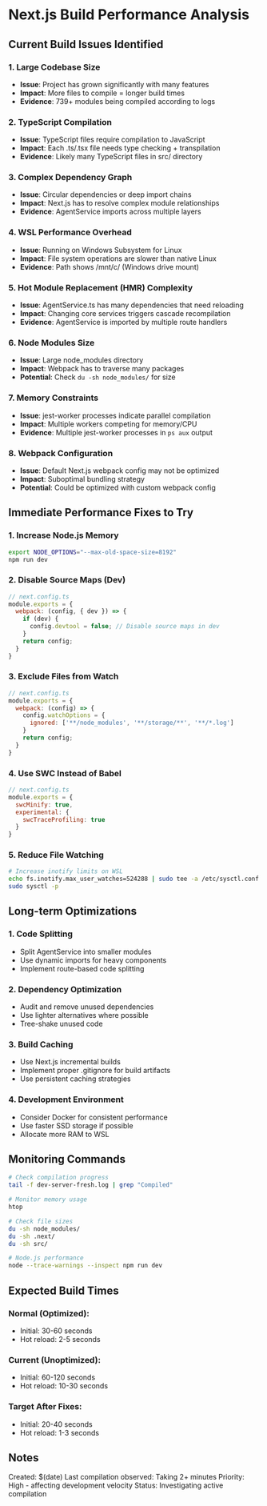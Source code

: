 # Next.js Build Performance Analysis

## Current Build Issues Identified

### 1. Large Codebase Size
- **Issue**: Project has grown significantly with many features
- **Impact**: More files to compile = longer build times
- **Evidence**: 739+ modules being compiled according to logs

### 2. TypeScript Compilation
- **Issue**: TypeScript files require compilation to JavaScript
- **Impact**: Each .ts/.tsx file needs type checking + transpilation
- **Evidence**: Likely many TypeScript files in src/ directory

### 3. Complex Dependency Graph
- **Issue**: Circular dependencies or deep import chains
- **Impact**: Next.js has to resolve complex module relationships
- **Evidence**: AgentService imports across multiple layers

### 4. WSL Performance Overhead
- **Issue**: Running on Windows Subsystem for Linux
- **Impact**: File system operations are slower than native Linux
- **Evidence**: Path shows /mnt/c/ (Windows drive mount)

### 5. Hot Module Replacement (HMR) Complexity
- **Issue**: AgentService.ts has many dependencies that need reloading
- **Impact**: Changing core services triggers cascade recompilation
- **Evidence**: AgentService is imported by multiple route handlers

### 6. Node Modules Size
- **Issue**: Large node_modules directory
- **Impact**: Webpack has to traverse many packages
- **Potential**: Check `du -sh node_modules/` for size

### 7. Memory Constraints
- **Issue**: jest-worker processes indicate parallel compilation
- **Impact**: Multiple workers competing for memory/CPU
- **Evidence**: Multiple jest-worker processes in `ps aux` output

### 8. Webpack Configuration
- **Issue**: Default Next.js webpack config may not be optimized
- **Impact**: Suboptimal bundling strategy
- **Potential**: Could be optimized with custom webpack config

## Immediate Performance Fixes to Try

### 1. Increase Node.js Memory
```bash
export NODE_OPTIONS="--max-old-space-size=8192"
npm run dev
```

### 2. Disable Source Maps (Dev)
```javascript
// next.config.ts
module.exports = {
  webpack: (config, { dev }) => {
    if (dev) {
      config.devtool = false; // Disable source maps in dev
    }
    return config;
  }
}
```

### 3. Exclude Files from Watch
```javascript
// next.config.ts
module.exports = {
  webpack: (config) => {
    config.watchOptions = {
      ignored: ['**/node_modules', '**/storage/**', '**/*.log']
    }
    return config;
  }
}
```

### 4. Use SWC Instead of Babel
```javascript
// next.config.ts
module.exports = {
  swcMinify: true,
  experimental: {
    swcTraceProfiling: true
  }
}
```

### 5. Reduce File Watching
```bash
# Increase inotify limits on WSL
echo fs.inotify.max_user_watches=524288 | sudo tee -a /etc/sysctl.conf
sudo sysctl -p
```

## Long-term Optimizations

### 1. Code Splitting
- Split AgentService into smaller modules
- Use dynamic imports for heavy components
- Implement route-based code splitting

### 2. Dependency Optimization
- Audit and remove unused dependencies
- Use lighter alternatives where possible
- Tree-shake unused code

### 3. Build Caching
- Use Next.js incremental builds
- Implement proper .gitignore for build artifacts
- Use persistent caching strategies

### 4. Development Environment
- Consider Docker for consistent performance
- Use faster SSD storage if possible
- Allocate more RAM to WSL

## Monitoring Commands

```bash
# Check compilation progress
tail -f dev-server-fresh.log | grep "Compiled"

# Monitor memory usage
htop

# Check file sizes
du -sh node_modules/
du -sh .next/
du -sh src/

# Node.js performance
node --trace-warnings --inspect npm run dev
```

## Expected Build Times

### Normal (Optimized):
- Initial: 30-60 seconds
- Hot reload: 2-5 seconds

### Current (Unoptimized):
- Initial: 60-120 seconds
- Hot reload: 10-30 seconds

### Target After Fixes:
- Initial: 20-40 seconds  
- Hot reload: 1-3 seconds

## Notes

Created: $(date)
Last compilation observed: Taking 2+ minutes
Priority: High - affecting development velocity
Status: Investigating active compilation